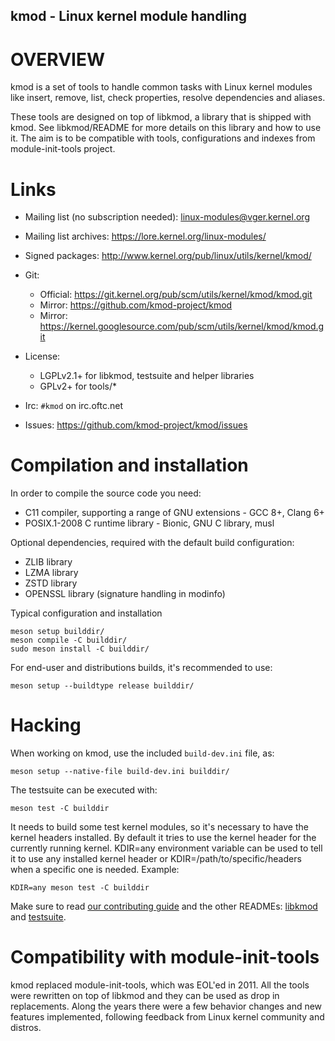 ## kmod - Linux kernel module handling

OVERVIEW
========

kmod is a set of tools to handle common tasks with Linux kernel modules like
insert, remove, list, check properties, resolve dependencies and aliases.

These tools are designed on top of libkmod, a library that is shipped with
kmod. See libkmod/README for more details on this library and how to use it.
The aim is to be compatible with tools, configurations and indexes from
module-init-tools project.


Links
=====
- Mailing list (no subscription needed): linux-modules@vger.kernel.org
- Mailing list archives: https://lore.kernel.org/linux-modules/

- Signed packages: http://www.kernel.org/pub/linux/utils/kernel/kmod/

- Git:
  - Official: https://git.kernel.org/pub/scm/utils/kernel/kmod/kmod.git
  - Mirror: https://github.com/kmod-project/kmod
  - Mirror: https://kernel.googlesource.com/pub/scm/utils/kernel/kmod/kmod.git

- License:
  - LGPLv2.1+ for libkmod, testsuite and helper libraries
  - GPLv2+ for tools/*

- Irc: `#kmod` on irc.oftc.net

- Issues: https://github.com/kmod-project/kmod/issues


Compilation and installation
============================

In order to compile the source code you need:
- C11 compiler, supporting a range of GNU extensions - GCC 8+, Clang 6+
- POSIX.1-2008 C runtime library - Bionic, GNU C library, musl

Optional dependencies, required with the default build configuration:
- ZLIB library
- LZMA library
- ZSTD library
- OPENSSL library (signature handling in modinfo)

Typical configuration and installation

    meson setup builddir/
    meson compile -C builddir/
    sudo meson install -C builddir/

For end-user and distributions builds, it's recommended to use:

    meson setup --buildtype release builddir/

Hacking
=======

When working on kmod, use the included `build-dev.ini` file, as:

    meson setup --native-file build-dev.ini builddir/

The testsuite can be executed with:

    meson test -C builddir

It needs to build some test kernel modules, so it's necessary to have the
kernel headers installed. By default it tries to use the kernel header for the
currently running kernel. KDIR=any environment variable can be used to tell
it to use any installed kernel header or KDIR=/path/to/specific/headers when
a specific one is needed. Example:

    KDIR=any meson test -C builddir

Make sure to read [our contributing guide](CONTRIBUTING.md) and the other
READMEs: [libkmod](libkmod/README) and [testsuite](testsuite/README).

Compatibility with module-init-tools
====================================

kmod replaced module-init-tools, which was EOL'ed in 2011. All the tools were
rewritten on top of libkmod and they can be used as drop in replacements.
Along the years there were a few behavior changes and new features implemented,
following feedback from Linux kernel community and distros.
